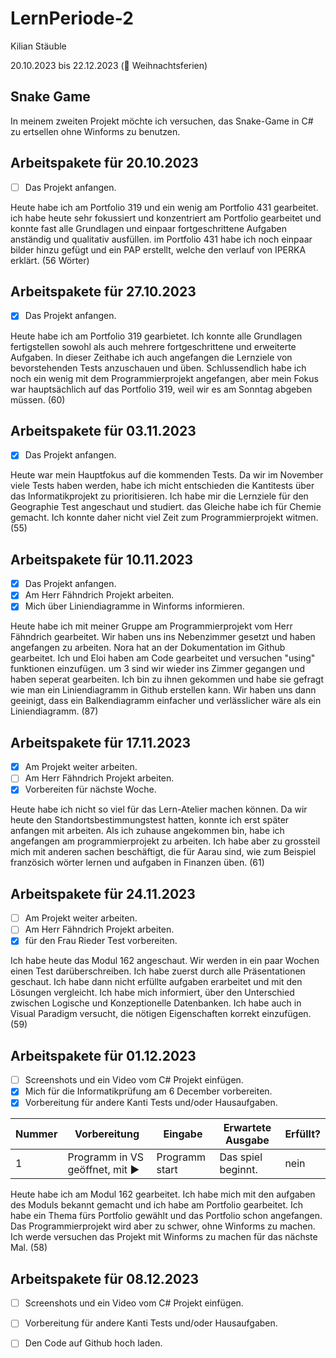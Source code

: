 # LernPeriode-2

Kilian Stäuble

20.10.2023 bis 22.12.2023 (🎄 Weihnachtsferien)

## Snake Game
In meinem zweiten Projekt möchte ich versuchen, das Snake-Game in C# zu ertsellen ohne Winforms zu benutzen.

## Arbeitspakete für 20.10.2023
- [ ] Das Projekt anfangen.

Heute habe ich am Portfolio 319 und ein wenig am Portfolio 431 gearbeitet. ich habe heute sehr fokussiert und konzentriert am Portfolio gearbeitet und konnte fast alle Grundlagen und einpaar fortgeschrittene Aufgaben anständig und qualitativ ausfüllen. im Portfolio 431 habe ich noch einpaar bilder hinzu gefügt und ein PAP erstellt, welche den verlauf von IPERKA erklärt. (56 Wörter)
## Arbeitspakete für 27.10.2023
- [X] Das Projekt anfangen.

Heute habe ich am Portfolio 319 gearbietet. Ich konnte alle Grundlagen fertigstellen sowohl als auch mehrere fortgeschrittene und erweiterte Aufgaben. In dieser Zeithabe ich auch angefangen die Lernziele von bevorstehenden Tests anzuschauen und üben. Schlussendlich habe ich noch ein wenig mit dem Programmierprojekt angefangen, aber mein Fokus war hauptsächlich auf das Portfolio 319, weil wir es am Sonntag abgeben müssen. (60)

## Arbeitspakete für 03.11.2023
- [X] Das Projekt anfangen.

Heute war mein Hauptfokus auf die kommenden Tests. Da wir im November viele Tests haben werden, habe ich micht entschieden die Kantitests über das Informatikprojekt zu prioritisieren. Ich habe mir die Lernziele für den Geographie Test angeschaut und studiert. das Gleiche habe ich für Chemie gemacht. Ich konnte daher nicht viel Zeit zum Programmierprojekt witmen. (55) 

## Arbeitspakete für 10.11.2023
- [X] Das Projekt anfangen.
- [X] Am Herr Fähndrich Projekt arbeiten.
- [X] Mich über Liniendiagramme in Winforms informieren.

Heute habe ich mit meiner Gruppe am Programmierprojekt vom Herr Fähndrich gearbeitet. Wir haben uns ins Nebenzimmer gesetzt und haben angefangen zu arbeiten. Nora hat an der Dokumentation im Github gearbeitet. Ich und Eloi haben am Code gearbeitet und versuchen "using" funktionen einzufügen. um 3 sind wir wieder ins Zimmer gegangen und haben seperat gearbeiten. Ich bin zu ihnen gekommen und habe sie gefragt wie man ein Liniendiagramm in Github erstellen kann. Wir haben uns dann geeinigt, dass ein Balkendiagramm einfacher und verlässlicher wäre als ein Liniendiagramm. (87)

## Arbeitspakete für 17.11.2023
- [X] Am Projekt weiter arbeiten.
- [ ] Am Herr Fähndrich Projekt arbeiten.
- [X] Vorbereiten für nächste Woche.

Heute habe ich nicht so viel für das Lern-Atelier machen können. Da wir heute den Standortsbestimmungstest hatten, konnte ich erst später anfangen mit arbeiten. Als ich zuhause angekommen bin, habe ich angefangen am programmierprojekt zu arbeiten. Ich habe aber zu grossteil mich mit anderen sachen beschäftigt, die für Aarau sind, wie zum Beispiel französich wörter lernen und aufgaben in Finanzen üben. (61)

## Arbeitspakete für 24.11.2023
- [ ] Am Projekt weiter arbeiten.
- [ ] Am Herr Fähndrich Projekt arbeiten.
- [X] für den Frau Rieder Test vorbereiten.

Ich habe heute das Modul 162 angeschaut. Wir werden in ein paar Wochen einen Test darüberschreiben. Ich habe zuerst durch alle Präsentationen geschaut. Ich habe dann nicht erfüllte aufgaben erarbeitet und mit den Lösungen vergleicht. Ich habe mich informiert, über den Unterschied zwischen Logische und Konzeptionelle Datenbanken. Ich habe auch in Visual Paradigm versucht, die nötigen Eigenschaften korrekt einzufügen. (59)

## Arbeitspakete für 01.12.2023
- [ ] Screenshots und ein Video vom C# Projekt einfügen.
- [X] Mich für die Informatikprüfung am 6 December vorbereiten.
- [X] Vorbereitung für andere Kanti Tests und/oder Hausaufgaben.

| Nummer | Vorbereitung | Eingabe  | Erwartete Ausgabe | Erfüllt? |
| --- | --- | --- | --- | ---|
| 1 |	Programm in VS geöffnet,  mit ▶️	| Programm start	| Das spiel beginnt.	| nein |

Heute habe ich am Modul 162 gearbeitet. Ich habe mich mit den aufgaben des Moduls bekannt gemacht und ich habe am Portfolio gearbeitet. Ich habe ein Thema fürs Portfolio gewählt und das Portfolio schon angefangen. Das Programmierprojekt wird aber zu schwer, ohne Winforms zu machen. Ich werde versuchen das Projekt mit Winforms zu machen für das nächste Mal. (58)

## Arbeitspakete für 08.12.2023
- [ ] Screenshots und ein Video vom C# Projekt einfügen.
- [ ] Vorbereitung für andere Kanti Tests und/oder Hausaufgaben.
- [ ] Den Code auf Github hoch laden.

